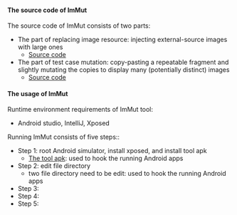 #### The source code of ImMut
The source code of ImMut consists of two parts: 
* The part of replacing image resource: injecting external-source images with large ones 
    * [Source code](www.abc.com)
* The part of test case mutation: copy-pasting a repeatable fragment and slightly mutating the copies to display many (potentially distinct) images
    * [Source code](www.abc.com)

#### The usage of ImMut

Runtime environment requirements of ImMut tool:
* Android studio, IntelliJ, Xposed

Running ImMut consists of five steps:: 
* Step 1: root Android simulator, install xposed, and install tool apk 
     * [The tool apk](www.abc.com): used to hook the running Android apps
* Step 2: edit file directory
     * two file directory need to be edit: used to hook the running Android apps
* Step 3: 
* Step 4: 
* Step 5: 

